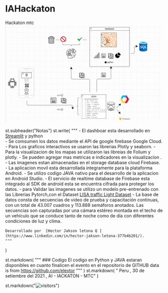 # IAHackaton
Hackaton mtc
![Aquí la descripción de la imagen por si no carga](https://github.com/elextor/IAHackaton/blob/main/diagrama.png)



st.subheader("Notas")
st.write(
    """
    - El dashboar esta desarrollado en [Streamlit](https://streamlit.io/) y python    
    - Se comsumen los datos mediante el API de google firebase Google Cloud.
    - Para Los graficos interactivos se usaron las librerias Plotly y seaborn.
    - Para la visualizacion de los mapas se utilizaron las libreias de Folium y plotly.
    - Se pueden agregar mas metricas e indicadores en la visualizacion . 
    - Las imagenes estan almacenadas en el storage database cloud Firebase.
    - La aplicacion movil esta desarrollada integramente para la plataforma Android.
    - Se utilizo codigo JAVA nativo para el desarrollo de la aplicacion en Android Studio.
    - El servicio de realtime database de Firebase esta integrado al SDK de android esta se encuentra cifrada para proteger los datos.
    - para Validar las imagenes se utilizo un modelo pre-entrenado con las Librerias Pytorch,con el Dataset [LISA traffic Light Dataset](https://www.kaggle.com/mbornoe/lisa-traffic-light-dataset) 
    - La base de datos consta de secuencias de video de prueba y capacitación continuas, con un total de 43.007 cuadros y 113.888 semáforos anotados. Las secuencias son capturadas por una cámara estéreo montada en el techo de un vehículo que se conduce tanto de noche como de día con diferentes condiciones de luz y clima.
     
    
   
    Desarrollado por  [Hector Jakson letona Q ](https://www.linkedin.com/in/hector-jakson-letona-377b4b201/). 
    """
)

st.markdown(
    """
    ### Codigo 
    El codigo en Python y JAVA estaran disponibles en cuanto finalicen el evento en el repositorio de GITHUB data is from  https://github.com/elextor
    """
)
st.markdown(
    " Peru , 30 de setiembre del 2021 , AI - IACKATON - MTC"
)


st.markdown("![visitors](https://visitor-badge.glitch.me/badge?page_id=remingm.covid)")
